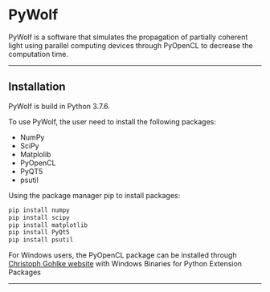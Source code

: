 # PyWolf 

PyWolf is a software that simulates the propagation of partially coherent light using parallel computing devices through PyOpenCL to decrease the computation time. 

------

## Installation


PyWolf is build in Python 3.7.6.

To use PyWolf, the user need to install the following packages:

- NumPy
- SciPy
- Matplolib
- PyOpenCL
- PyQT5
- psutil

Using the package manager pip to install packages:

```bash
pip install numpy
pip install scipy
pip install matplotlib
pip install PyQt5
pip install psutil
```

For Windows users, the PyOpenCL package can be installed through [Christoph Gohlke website](https://www.lfd.uci.edu/~gohlke/pythonlibs/) with Windows Binaries for Python Extension Packages 

------